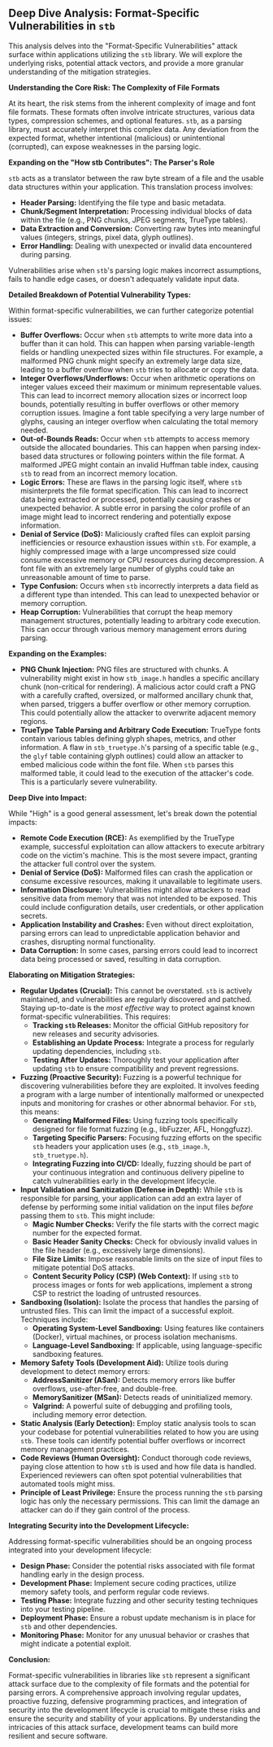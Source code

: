 ## Deep Dive Analysis: Format-Specific Vulnerabilities in `stb`

This analysis delves into the "Format-Specific Vulnerabilities" attack surface within applications utilizing the `stb` library. We will explore the underlying risks, potential attack vectors, and provide a more granular understanding of the mitigation strategies.

**Understanding the Core Risk: The Complexity of File Formats**

At its heart, the risk stems from the inherent complexity of image and font file formats. These formats often involve intricate structures, various data types, compression schemes, and optional features. `stb`, as a parsing library, must accurately interpret this complex data. Any deviation from the expected format, whether intentional (malicious) or unintentional (corrupted), can expose weaknesses in the parsing logic.

**Expanding on the "How stb Contributes": The Parser's Role**

`stb` acts as a translator between the raw byte stream of a file and the usable data structures within your application. This translation process involves:

* **Header Parsing:** Identifying the file type and basic metadata.
* **Chunk/Segment Interpretation:**  Processing individual blocks of data within the file (e.g., PNG chunks, JPEG segments, TrueType tables).
* **Data Extraction and Conversion:**  Converting raw bytes into meaningful values (integers, strings, pixel data, glyph outlines).
* **Error Handling:**  Dealing with unexpected or invalid data encountered during parsing.

Vulnerabilities arise when `stb`'s parsing logic makes incorrect assumptions, fails to handle edge cases, or doesn't adequately validate input data.

**Detailed Breakdown of Potential Vulnerability Types:**

Within format-specific vulnerabilities, we can further categorize potential issues:

* **Buffer Overflows:**  Occur when `stb` attempts to write more data into a buffer than it can hold. This can happen when parsing variable-length fields or handling unexpected sizes within file structures. For example, a malformed PNG chunk might specify an extremely large data size, leading to a buffer overflow when `stb` tries to allocate or copy the data.
* **Integer Overflows/Underflows:**  Occur when arithmetic operations on integer values exceed their maximum or minimum representable values. This can lead to incorrect memory allocation sizes or incorrect loop bounds, potentially resulting in buffer overflows or other memory corruption issues. Imagine a font table specifying a very large number of glyphs, causing an integer overflow when calculating the total memory needed.
* **Out-of-Bounds Reads:**  Occur when `stb` attempts to access memory outside the allocated boundaries. This can happen when parsing index-based data structures or following pointers within the file format. A malformed JPEG might contain an invalid Huffman table index, causing `stb` to read from an incorrect memory location.
* **Logic Errors:**  These are flaws in the parsing logic itself, where `stb` misinterprets the file format specification. This can lead to incorrect data being extracted or processed, potentially causing crashes or unexpected behavior. A subtle error in parsing the color profile of an image might lead to incorrect rendering and potentially expose information.
* **Denial of Service (DoS):**  Maliciously crafted files can exploit parsing inefficiencies or resource exhaustion issues within `stb`. For example, a highly compressed image with a large uncompressed size could consume excessive memory or CPU resources during decompression. A font file with an extremely large number of glyphs could take an unreasonable amount of time to parse.
* **Type Confusion:**  Occurs when `stb` incorrectly interprets a data field as a different type than intended. This can lead to unexpected behavior or memory corruption.
* **Heap Corruption:**  Vulnerabilities that corrupt the heap memory management structures, potentially leading to arbitrary code execution. This can occur through various memory management errors during parsing.

**Expanding on the Examples:**

* **PNG Chunk Injection:**  PNG files are structured with chunks. A vulnerability might exist in how `stb_image.h` handles a specific ancillary chunk (non-critical for rendering). A malicious actor could craft a PNG with a carefully crafted, oversized, or malformed ancillary chunk that, when parsed, triggers a buffer overflow or other memory corruption. This could potentially allow the attacker to overwrite adjacent memory regions.
* **TrueType Table Parsing and Arbitrary Code Execution:** TrueType fonts contain various tables defining glyph shapes, metrics, and other information. A flaw in `stb_truetype.h`'s parsing of a specific table (e.g., the `glyf` table containing glyph outlines) could allow an attacker to embed malicious code within the font file. When `stb` parses this malformed table, it could lead to the execution of the attacker's code. This is a particularly severe vulnerability.

**Deep Dive into Impact:**

While "High" is a good general assessment, let's break down the potential impacts:

* **Remote Code Execution (RCE):** As exemplified by the TrueType example, successful exploitation can allow attackers to execute arbitrary code on the victim's machine. This is the most severe impact, granting the attacker full control over the system.
* **Denial of Service (DoS):** Malformed files can crash the application or consume excessive resources, making it unavailable to legitimate users.
* **Information Disclosure:**  Vulnerabilities might allow attackers to read sensitive data from memory that was not intended to be exposed. This could include configuration details, user credentials, or other application secrets.
* **Application Instability and Crashes:** Even without direct exploitation, parsing errors can lead to unpredictable application behavior and crashes, disrupting normal functionality.
* **Data Corruption:**  In some cases, parsing errors could lead to incorrect data being processed or saved, resulting in data corruption.

**Elaborating on Mitigation Strategies:**

* **Regular Updates (Crucial):** This cannot be overstated. `stb` is actively maintained, and vulnerabilities are regularly discovered and patched. Staying up-to-date is the *most effective* way to protect against known format-specific vulnerabilities. This requires:
    * **Tracking `stb` Releases:** Monitor the official GitHub repository for new releases and security advisories.
    * **Establishing an Update Process:**  Integrate a process for regularly updating dependencies, including `stb`.
    * **Testing After Updates:**  Thoroughly test your application after updating `stb` to ensure compatibility and prevent regressions.
* **Fuzzing (Proactive Security):** Fuzzing is a powerful technique for discovering vulnerabilities before they are exploited. It involves feeding a program with a large number of intentionally malformed or unexpected inputs and monitoring for crashes or other abnormal behavior. For `stb`, this means:
    * **Generating Malformed Files:** Using fuzzing tools specifically designed for file format fuzzing (e.g., libFuzzer, AFL, Honggfuzz).
    * **Targeting Specific Parsers:**  Focusing fuzzing efforts on the specific `stb` headers your application uses (e.g., `stb_image.h`, `stb_truetype.h`).
    * **Integrating Fuzzing into CI/CD:**  Ideally, fuzzing should be part of your continuous integration and continuous delivery pipeline to catch vulnerabilities early in the development lifecycle.
* **Input Validation and Sanitization (Defense in Depth):** While `stb` is responsible for parsing, your application can add an extra layer of defense by performing some initial validation on the input files *before* passing them to `stb`. This might include:
    * **Magic Number Checks:** Verify the file starts with the correct magic number for the expected format.
    * **Basic Header Sanity Checks:**  Check for obviously invalid values in the file header (e.g., excessively large dimensions).
    * **File Size Limits:** Impose reasonable limits on the size of input files to mitigate potential DoS attacks.
    * **Content Security Policy (CSP) (Web Context):** If using `stb` to process images or fonts for web applications, implement a strong CSP to restrict the loading of untrusted resources.
* **Sandboxing (Isolation):**  Isolate the process that handles the parsing of untrusted files. This can limit the impact of a successful exploit. Techniques include:
    * **Operating System-Level Sandboxing:** Using features like containers (Docker), virtual machines, or process isolation mechanisms.
    * **Language-Level Sandboxing:**  If applicable, using language-specific sandboxing features.
* **Memory Safety Tools (Development Aid):** Utilize tools during development to detect memory errors:
    * **AddressSanitizer (ASan):** Detects memory errors like buffer overflows, use-after-free, and double-free.
    * **MemorySanitizer (MSan):** Detects reads of uninitialized memory.
    * **Valgrind:** A powerful suite of debugging and profiling tools, including memory error detection.
* **Static Analysis (Early Detection):** Employ static analysis tools to scan your codebase for potential vulnerabilities related to how you are using `stb`. These tools can identify potential buffer overflows or incorrect memory management practices.
* **Code Reviews (Human Oversight):**  Conduct thorough code reviews, paying close attention to how `stb` is used and how file data is handled. Experienced reviewers can often spot potential vulnerabilities that automated tools might miss.
* **Principle of Least Privilege:** Ensure the process running the `stb` parsing logic has only the necessary permissions. This can limit the damage an attacker can do if they gain control of the process.

**Integrating Security into the Development Lifecycle:**

Addressing format-specific vulnerabilities should be an ongoing process integrated into your development lifecycle:

* **Design Phase:** Consider the potential risks associated with file format handling early in the design process.
* **Development Phase:** Implement secure coding practices, utilize memory safety tools, and perform regular code reviews.
* **Testing Phase:**  Integrate fuzzing and other security testing techniques into your testing pipeline.
* **Deployment Phase:** Ensure a robust update mechanism is in place for `stb` and other dependencies.
* **Monitoring Phase:** Monitor for any unusual behavior or crashes that might indicate a potential exploit.

**Conclusion:**

Format-specific vulnerabilities in libraries like `stb` represent a significant attack surface due to the complexity of file formats and the potential for parsing errors. A comprehensive approach involving regular updates, proactive fuzzing, defensive programming practices, and integration of security into the development lifecycle is crucial to mitigate these risks and ensure the security and stability of your applications. By understanding the intricacies of this attack surface, development teams can build more resilient and secure software.
